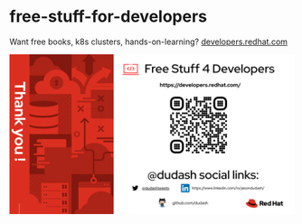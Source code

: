 # free-stuff-for-developers
Want free books, k8s clusters, hands-on-learning?
  [developers.redhat.com](https://developers.redhat.com)

![Screenshot](developers_redhat.png?raw=true)
